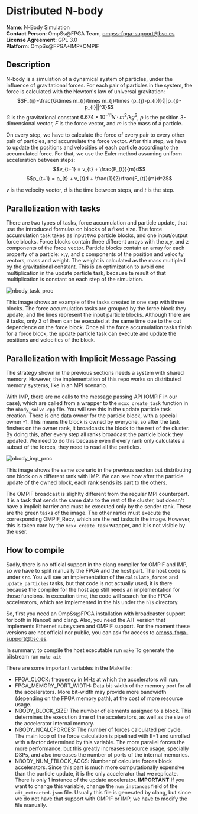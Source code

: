 # Distributed N-body

**Name**: N-Body Simulation  
**Contact Person**: OmpSs@FPGA Team, ompss-fpga-support@bsc.es  
**License Agreement**: GPL 3.0  
**Platform**: OmpSs@FPGA+IMP+OMPIF

## Description
N-body is a simulation of a dynamical system of particles, under the influence of gravitational forces.
For each pair of particles in the system, the force is calculated with the Newton's law of universal gravitation:
$$F_{ij}=\frac{G\times m_{i}\times m_{j}\times (p_{j}-p_{i})}{||p_{j}-p_{i}||^3}$$
$G$ is the gravitational constant $6.674×10^{-11} N⋅m^2/kg^2$, $p$ is the position 3-dimensional vector, $F$ is the force vector, and $m$ is the mass of a particle.

On every step, we have to calculate the force of every pair to every other pair of particles, and accumulate the force vector.
After this step, we have to update the positions and velocities of each particle according to the accumulated force.
For that, we use the Euler method assuming uniform acceleration between steps:
$$v_{t+1} = v_{t} + \frac{F_{t}}{m}d$$
$$p_{t+1} = p_{t} + v_{t}d + \frac{1}{2}\frac{F_{t}}{m}d^2$$

$v$ is the velocity vector, $d$ is the time between steps, and $t$ is the step.

## Parallelization with tasks

There are two types of tasks, force accumulation and particle update, that use the introduced formulas on blocks of a fixed size.
The force accumulation task takes as input two particle blocks, and one input/output force blocks.
Force blocks contain three different arrays with the x,y, and z components of the force vector.
Particle blocks contain an array for each property of a particle: x,y, and z components of the position and velocity vectors, mass and weight.
The weight is calculated as the mass multipled by the gravitational constant.
This is an optimization to avoid one multiplication in the update particle task, because te result of that multiplication is constant on each step of the simulation.

![nbody_task_proc](https://github.com/bsc-pm-ompss-at-fpga/distributed_N-body/assets/17345627/09d7645a-8f05-4789-a87c-625b47b3b068)

This image shows an example of the tasks created in one step with three blocks.
The force accumulation tasks are grouped by the force block they update, and the lines represent the input particle blocks.
Although there are 9 tasks, only 3 of them can be executed at the same time due to the out dependence on the force block.
Once all the force accumulation tasks finish for a force block, the update particle task can execute and update the positions and velocities of the block.

## Parallelization with Implicit Message Passing

The strategy shown in the previous sections needs a system with shared memory.
However, the implementation of this repo works on distributed memory systems, like in an MPI scenario.

With IMP, there are no calls to the message passing API (OMPIF in our case), which are called from a wrapper to the `mcxx_create_task` function in the `nbody_solve.cpp` file.
You will see this in the update particle task creation.
There is one data owner for the particle block, with a special owner -1.
This means the block is owned by everyone, so after the task finshes on the owner rank, it broadcasts the block to the rest of the cluster.
By doing this, after every step all ranks broadcast the particle block they updated.
We need to do this because even if every rank only calculates a subset of the forces, they need to read all the particles.

![nbody_imp_proc](https://github.com/bsc-pm-ompss-at-fpga/distributed_N-body/assets/17345627/00c9156d-6e57-420d-b856-17f0a8b641fb)

This image shows the same scenario in the previous section but distributing one block on a different rank with IMP.
We can see how after the particle update of the owned block, each rank sends its part to the others.

The OMPIF broadcast is slighlty different from the regular MPI counterpart.
It is a task that sends the same data to the rest of the cluster, but doesn't have a implicit barrier and must be executed only by the sender rank.
These are the green tasks of the image.
The other ranks must execute the corresponding OMPIF_Recv, which are the red tasks in the image.
However, this is taken care by the `mcxx_create_task` wrapper, and it is not visible by the user.

## How to compile

Sadly, there is no official support in the clang compiler for OMPIF and IMP, so we have to split manually the FPGA and the host part.
The host code is under `src`.
You will see an implementation of the `calculate_forces` and `update_particles` tasks, but that code is not actually used, it is there because the compiler for the host app still needs an implementation for those funcions.
In execution time, the code will search for the FPGA accelerators, which are implemented in the hls under the `hls` directory.

So, first you need an OmpSs@FPGA installation with broadcaster support for both in Nanos6 and clang.
Also, you need the AIT version that implements Ethernet subsystem and OMPIF support.
For the moment these versions are not official nor public, you can ask for access to ompss-fpga-support@bsc.es.

In summary, to compile the host executable run `make`
To generate the bitstream run `make ait`

There are some important variables in the Makefile:
- FPGA_CLOCK: frequency in MHz at which the accelerators will run.
- FPGA_MEMORY_PORT_WIDTH: Data bit-width of the memory port for all the accelerators. More bit-width may provide more bandwidth (depending on the FPGA memory path), at the cost of more resource usage.
- NBODY_BLOCK_SIZE: The number of elements assigned to a block. This determines the execution time of the accelerators, as well as the size of the accelerator internal memory.
- NBODY_NCALCFORCES: The number of forces calculated per cycle. The main loop of the force calculation is pipelined with II=1 and unrolled with a factor determined by this variable. The more parallel forces the more performance, but this greatly increases resource usage, specially DSPs, and also increases the number of ports of the internal memories.
- NBODY_NUM_FBLOCK_ACCS: Number of calculate forces block accelerators. Since this part is much more computationally expensive than the particle update, it is the only accelerator that we replicate. There is only 1 instance of the update accelerator. **IMPORTANT** If you want to change this variable, change the `num_instances` field of the `ait_extracted.json` file. Usually this file is generated by clang, but since we do not have that support with OMPIF or IMP, we have to modify the file manually.
